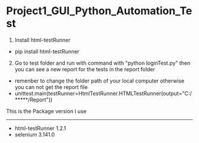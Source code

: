 # Project1_GUI_Python_Automation_Test

1. Install html-testRunner
* pip install html-testRunner

2. Go to test folder and run with command with "python loginTest.py" then you can see a new report for the tests in the report folder
* remenber to change the folder path of your local computer otherwise you can not get the report file
* unittest.main(testRunner=HtmlTestRunner.HTMLTestRunner(output="C:/*****/Report"))


This is the Package version I use
****************************************************************************************************

* html-testRunner 1.2.1
* selenium        3.141.0
